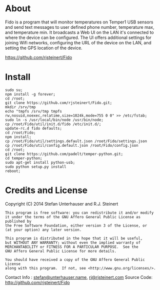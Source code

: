 # About

Fido is a program that will monitor temperatures on Temper1 USB sensors and send text messages to user defined phone number, temperature max, and temperature min.  It broadcasts a Web UI on the LAN it's connected to where the device can be configured.  The UI offers additional settings for joining Wifi networks, configuring the URL of the device on the LAN, and setting the GPS location of the device.

https://github.com/rjsteinert/Fido


# Install

```
sudo su;
npm install -g forever;
cd /root;
git clone https://github.com/rjsteinert/Fido.git; 
mkdir /srv/tmp
echo "tmpfs /srv/tmp tmpfs rw,nosuid,noexec,relatime,size=1024k,mode=755 0 0" >> /etc/fstab;
sudo ln -s /usr/local/bin/node /usr/bin/node;
cp /root/Fido/util/init.d/fido /etc/init.d/;
update-rc.d fido defaults;
cd /root/Fido;
npm install;
cp /root/Fido/util/settings.default.json /root/Fido/settings.json
cp /root/Fido/util/config.default.json /root/Fido/config.json
cd /root;
git clone https://github.com/padelt/temper-python.git;
cd temper-python; 
sudo apt-get install python-usb;
sudo python setup.py install
reboot;
```

# Credits and License

Copyright (C) 2014 Stefan Unterhauser and R.J. Steinert

    This program is free software: you can redistribute it and/or modify
    it under the terms of the GNU Affero General Public License as published by
    the Free Software Foundation, either version 3 of the License, or
    (at your option) any later version.

    This program is distributed in the hope that it will be useful,
    but WITHOUT ANY WARRANTY; without even the implied warranty of
    MERCHANTABILITY or FITNESS FOR A PARTICULAR PURPOSE.  See the
    GNU Affero General Public License for more details.

    You should have received a copy of the GNU Affero General Public License
    along with this program.  If not, see <http://www.gnu.org/licenses/>.

Contact Info : stefan@unterhauser.name, rj@rjsteinert.com
Source Code: http://github.com/rjsteinert/Fido

